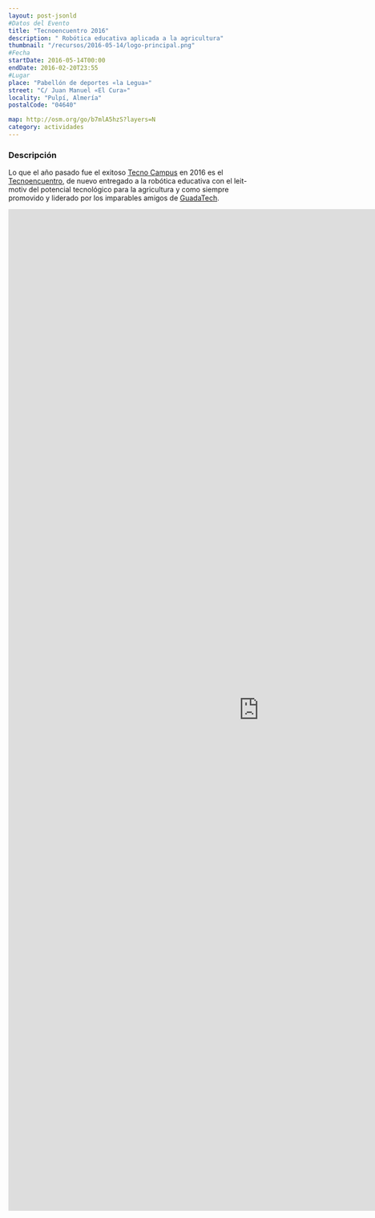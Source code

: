```yaml
---
layout: post-jsonld
#Datos del Evento
title: "Tecnoencuentro 2016"
description: " Robótica educativa aplicada a la agricultura"
thumbnail: "/recursos/2016-05-14/logo-principal.png"
#Fecha
startDate: 2016-05-14T00:00
endDate: 2016-02-20T23:55
#Lugar
place: "Pabellón de deportes «la Legua»"
street: "C/ Juan Manuel «El Cura»"
locality: "Pulpí, Almería"
postalCode: "04640"

map: http://osm.org/go/b7mlA5hzS?layers=N
category: actividades
---
```


### Descripción

Lo que el año pasado fue el exitoso [Tecno Campus](http://tecno-campus.com)
en 2016 es el [Tecnoencuentro](http://www.tecnoencuentro.com/), de nuevo
entregado a la robótica educativa con el leit-motiv del potencial
tecnológico para la agricultura y como siempre promovido y liderado por los
imparables amigos de [GuadaTech](http://www.guadatech.com/).


<iframe src="http://www.tecnoencuentro.com/noticias/" width="1000" height="2000" frameborder="0" style="border:0" allowfullscreen></iframe>
